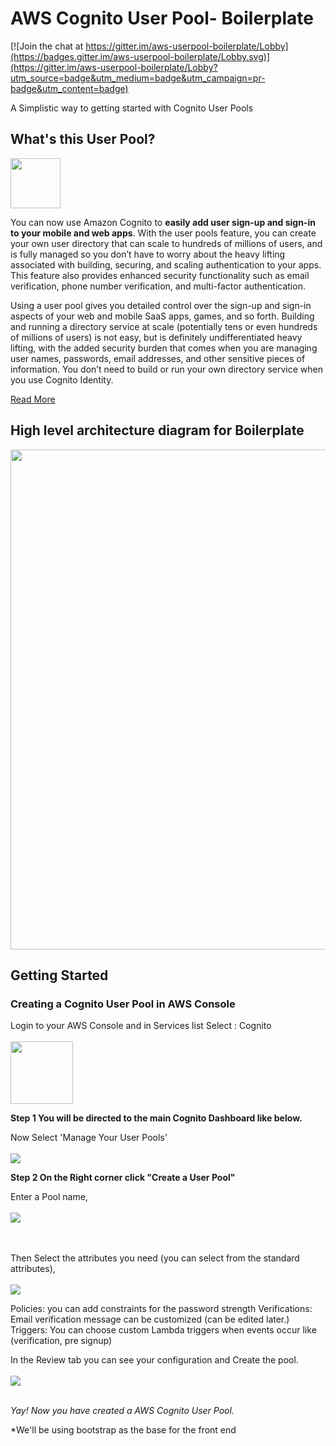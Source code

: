 # AWS Cognito User Pool- Boilerplate

[![Join the chat at https://gitter.im/aws-userpool-boilerplate/Lobby](https://badges.gitter.im/aws-userpool-boilerplate/Lobby.svg)](https://gitter.im/aws-userpool-boilerplate/Lobby?utm_source=badge&utm_medium=badge&utm_campaign=pr-badge&utm_content=badge)

A Simplistic way to getting started with Cognito User Pools

## What's this User Pool? 

<img src="http://backspace.technology/images/SimpleIcon_Cognito.png" width="80px">

You can now use Amazon Cognito to **easily add user sign-up and sign-in to your mobile and web apps**. With the user pools feature, you can create your own user directory that can scale to hundreds of millions of users, and is fully managed so you don’t have to worry about the heavy lifting associated with building, securing, and scaling authentication to your apps. This feature also provides enhanced security functionality such as email verification, phone number verification, and multi-factor authentication.

Using a user pool gives you detailed control over the sign-up and sign-in aspects of your web and mobile SaaS apps, games, and so forth. Building and running a directory service at scale (potentially tens or even hundreds of millions of users) is not easy, but is definitely undifferentiated heavy lifting, with the added security burden that comes when you are managing user names, passwords, email addresses, and other sensitive pieces of information. You don’t need to build or run your own directory service when you use Cognito Identity.

 [Read More](https://aws.amazon.com/blogs/aws/new-user-pools-for-amazon-cognito/)
 
## High level architecture diagram for Boilerplate

<img src="https://cloud.githubusercontent.com/assets/5123109/18832830/2a5bcea2-840b-11e6-83a3-2a1c97db4283.png" width="800px">


 
## Getting Started

### Creating a Cognito User Pool in AWS Console
Login to your AWS Console and in Services list Select : Cognito
<br>
<br>
<img src="https://raw.githubusercontent.com/99xt/aws-userpool-boilerplate/master/documentation/cognito%20services.png" width="100px">

**Step 1
You will be directed to the main Cognito Dashboard like below.**

Now Select 'Manage Your User Pools'
<br>
<br>
<img src="https://raw.githubusercontent.com/99xt/aws-userpool-boilerplate/master/documentation/select%20user%20pool.png">

**Step 2 On the Right corner click "Create a User Pool"**

Enter a Pool name,
<br>
<br>
<img src="https://raw.githubusercontent.com/99xt/aws-userpool-boilerplate/master/documentation/pool%20name.png">

<br>
<br>
Then Select the attributes you need (you can select from the standard attributes),
<br>
<br>
<img src="https://raw.githubusercontent.com/99xt/aws-userpool-boilerplate/master/documentation/attributes.png">

Policies: you can add constraints for the password strength
Verifications: Email verification message can be customized (can be edited later.)
Triggers: You can choose custom Lambda triggers when events occur like (verification, pre signup)

In the Review tab you can see your configuration and Create the pool.
<br>
<br>
<img src="https://raw.githubusercontent.com/99xt/aws-userpool-boilerplate/master/documentation/review.png">
<br>
<br>

*Yay! Now you have created a AWS Cognito User Pool.*

*We'll be using bootstrap as the base for the front end 
